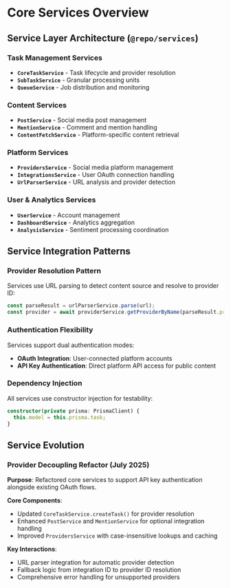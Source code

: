 # Core Services Overview

## Service Layer Architecture (`@repo/services`)

### Task Management Services
- **`CoreTaskService`** - Task lifecycle and provider resolution
- **`SubTaskService`** - Granular processing units
- **`QueueService`** - Job distribution and monitoring

### Content Services  
- **`PostService`** - Social media post management
- **`MentionService`** - Comment and mention handling
- **`ContentFetchService`** - Platform-specific content retrieval

### Platform Services
- **`ProvidersService`** - Social media platform management
- **`IntegrationsService`** - User OAuth connection handling
- **`UrlParserService`** - URL analysis and provider detection

### User & Analytics Services
- **`UserService`** - Account management
- **`DashboardService`** - Analytics aggregation
- **`AnalysisService`** - Sentiment processing coordination

## Service Integration Patterns

### Provider Resolution Pattern
Services use URL parsing to detect content source and resolve to provider ID:
```typescript
const parseResult = urlParserService.parse(url);
const provider = await providerService.getProviderByName(parseResult.provider);
```

### Authentication Flexibility
Services support dual authentication modes:
- **OAuth Integration**: User-connected platform accounts
- **API Key Authentication**: Direct platform API access for public content

### Dependency Injection
All services use constructor injection for testability:
```typescript
constructor(private prisma: PrismaClient) {
  this.model = this.prisma.task;
}
```

## Service Evolution

### Provider Decoupling Refactor (July 2025)

**Purpose**: Refactored core services to support API key authentication alongside existing OAuth flows.

**Core Components**:
- Updated `CoreTaskService.createTask()` for provider resolution
- Enhanced `PostService` and `MentionService` for optional integration handling
- Improved `ProvidersService` with case-insensitive lookups and caching

**Key Interactions**:
- URL parser integration for automatic provider detection
- Fallback logic from integration ID to provider ID resolution
- Comprehensive error handling for unsupported providers
